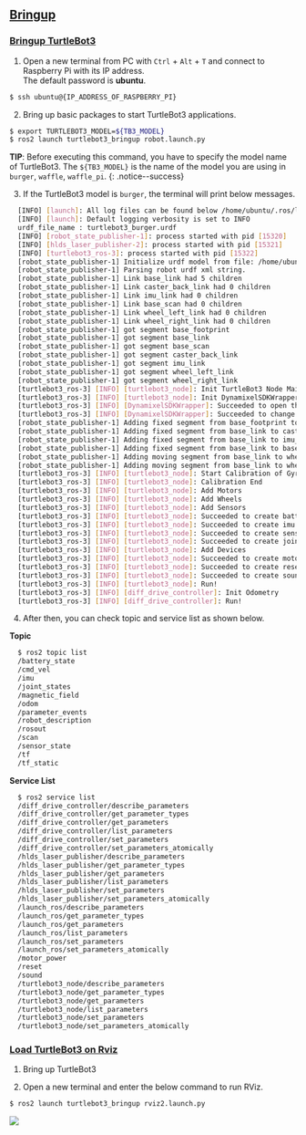 ## [Bringup](#bringup)

### [Bringup TurtleBot3](#bringup-turtlebot3)
1. Open a new terminal from PC with `Ctrl` + `Alt` + `T` and connect to Raspberry Pi with its IP address.  
  The default password is **ubuntu**.  
  ```bash
$ ssh ubuntu@{IP_ADDRESS_OF_RASPBERRY_PI}
  ```

2. Bring up basic packages to start TurtleBot3 applications.
  ```bash
$ export TURTLEBOT3_MODEL=${TB3_MODEL}
$ ros2 launch turtlebot3_bringup robot.launch.py
  ```

  **TIP**: Before executing this command, you have to specify the model name of TurtleBot3. The `${TB3_MODEL}` is the name of the model you are using in `burger`, `waffle`, `waffle_pi`.
  {: .notice--success}

3. If the TurtleBot3 model is `burger`, the terminal will print below messages.  
  ```bash
    [INFO] [launch]: All log files can be found below /home/ubuntu/.ros/log/2019-08-19-01-24-19-009803-ubuntu-15310
    [INFO] [launch]: Default logging verbosity is set to INFO
    urdf_file_name : turtlebot3_burger.urdf
    [INFO] [robot_state_publisher-1]: process started with pid [15320]
    [INFO] [hlds_laser_publisher-2]: process started with pid [15321]
    [INFO] [turtlebot3_ros-3]: process started with pid [15322]
    [robot_state_publisher-1] Initialize urdf model from file: /home/ubuntu/turtlebot_ws/install/turtlebot3_description/share/turtlebot3_description/urdf/turtlebot3_burger.urdf
    [robot_state_publisher-1] Parsing robot urdf xml string.
    [robot_state_publisher-1] Link base_link had 5 children
    [robot_state_publisher-1] Link caster_back_link had 0 children
    [robot_state_publisher-1] Link imu_link had 0 children
    [robot_state_publisher-1] Link base_scan had 0 children
    [robot_state_publisher-1] Link wheel_left_link had 0 children
    [robot_state_publisher-1] Link wheel_right_link had 0 children
    [robot_state_publisher-1] got segment base_footprint
    [robot_state_publisher-1] got segment base_link
    [robot_state_publisher-1] got segment base_scan
    [robot_state_publisher-1] got segment caster_back_link
    [robot_state_publisher-1] got segment imu_link
    [robot_state_publisher-1] got segment wheel_left_link
    [robot_state_publisher-1] got segment wheel_right_link
    [turtlebot3_ros-3] [INFO] [turtlebot3_node]: Init TurtleBot3 Node Main
    [turtlebot3_ros-3] [INFO] [turtlebot3_node]: Init DynamixelSDKWrapper
    [turtlebot3_ros-3] [INFO] [DynamixelSDKWrapper]: Succeeded to open the port(/dev/ttyACM0)!
    [turtlebot3_ros-3] [INFO] [DynamixelSDKWrapper]: Succeeded to change the baudrate!
    [robot_state_publisher-1] Adding fixed segment from base_footprint to base_link
    [robot_state_publisher-1] Adding fixed segment from base_link to caster_back_link
    [robot_state_publisher-1] Adding fixed segment from base_link to imu_link
    [robot_state_publisher-1] Adding fixed segment from base_link to base_scan
    [robot_state_publisher-1] Adding moving segment from base_link to wheel_left_link
    [robot_state_publisher-1] Adding moving segment from base_link to wheel_right_link
    [turtlebot3_ros-3] [INFO] [turtlebot3_node]: Start Calibration of Gyro
    [turtlebot3_ros-3] [INFO] [turtlebot3_node]: Calibration End
    [turtlebot3_ros-3] [INFO] [turtlebot3_node]: Add Motors
    [turtlebot3_ros-3] [INFO] [turtlebot3_node]: Add Wheels
    [turtlebot3_ros-3] [INFO] [turtlebot3_node]: Add Sensors
    [turtlebot3_ros-3] [INFO] [turtlebot3_node]: Succeeded to create battery state publisher
    [turtlebot3_ros-3] [INFO] [turtlebot3_node]: Succeeded to create imu publisher
    [turtlebot3_ros-3] [INFO] [turtlebot3_node]: Succeeded to create sensor state publisher
    [turtlebot3_ros-3] [INFO] [turtlebot3_node]: Succeeded to create joint state publisher
    [turtlebot3_ros-3] [INFO] [turtlebot3_node]: Add Devices
    [turtlebot3_ros-3] [INFO] [turtlebot3_node]: Succeeded to create motor power server
    [turtlebot3_ros-3] [INFO] [turtlebot3_node]: Succeeded to create reset server
    [turtlebot3_ros-3] [INFO] [turtlebot3_node]: Succeeded to create sound server
    [turtlebot3_ros-3] [INFO] [turtlebot3_node]: Run!
    [turtlebot3_ros-3] [INFO] [diff_drive_controller]: Init Odometry
    [turtlebot3_ros-3] [INFO] [diff_drive_controller]: Run!
  ```

4. After then, you can check topic and service list as shown below.

**Topic**
  ```bash
    $ ros2 topic list
    /battery_state
    /cmd_vel
    /imu
    /joint_states
    /magnetic_field
    /odom
    /parameter_events
    /robot_description
    /rosout
    /scan
    /sensor_state
    /tf
    /tf_static
  ```

**Service List**
  ```bash
    $ ros2 service list
    /diff_drive_controller/describe_parameters
    /diff_drive_controller/get_parameter_types
    /diff_drive_controller/get_parameters
    /diff_drive_controller/list_parameters
    /diff_drive_controller/set_parameters
    /diff_drive_controller/set_parameters_atomically
    /hlds_laser_publisher/describe_parameters
    /hlds_laser_publisher/get_parameter_types
    /hlds_laser_publisher/get_parameters
    /hlds_laser_publisher/list_parameters
    /hlds_laser_publisher/set_parameters
    /hlds_laser_publisher/set_parameters_atomically
    /launch_ros/describe_parameters
    /launch_ros/get_parameter_types
    /launch_ros/get_parameters
    /launch_ros/list_parameters
    /launch_ros/set_parameters
    /launch_ros/set_parameters_atomically
    /motor_power
    /reset
    /sound
    /turtlebot3_node/describe_parameters
    /turtlebot3_node/get_parameter_types
    /turtlebot3_node/get_parameters
    /turtlebot3_node/list_parameters
    /turtlebot3_node/set_parameters
    /turtlebot3_node/set_parameters_atomically
  ```

### [Load TurtleBot3 on Rviz](#load-turtlebot3-on-rviz)

1. Bring up TurtleBot3

2. Open a new terminal and enter the below command to run RViz.  
  ```bash
$ ros2 launch turtlebot3_bringup rviz2.launch.py
  ```  
  ![](/assets/images/platform/turtlebot3/bringup/run_rviz.jpg)

